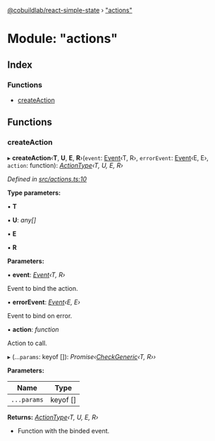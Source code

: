 [@cobuildlab/react-simple-state](../README.md) › ["actions"](_actions_.md)

# Module: "actions"

## Index

### Functions

* [createAction](_actions_.md#createaction)

## Functions

###  createAction

▸ **createAction**‹**T**, **U**, **E**, **R**›(`event`: [Event](../classes/_event_.event.md)‹T, R›, `errorEvent`: [Event](../classes/_event_.event.md)‹E, E›, `action`: function): *[ActionType](../interfaces/_types_.actiontype.md)‹T, U, E, R›*

*Defined in [src/actions.ts:10](https://github.com/cobuildlab/react-simple-state/blob/7265dd9/src/actions.ts#L10)*

**Type parameters:**

▪ **T**

▪ **U**: *any[]*

▪ **E**

▪ **R**

**Parameters:**

▪ **event**: *[Event](../classes/_event_.event.md)‹T, R›*

Event to bind the action.

▪ **errorEvent**: *[Event](../classes/_event_.event.md)‹E, E›*

Event to bind on error.

▪ **action**: *function*

Action to call.

▸ (...`params`: keyof []): *Promise‹[CheckGeneric](_types_.md#checkgeneric)‹T, R››*

**Parameters:**

Name | Type |
------ | ------ |
`...params` | keyof [] |

**Returns:** *[ActionType](../interfaces/_types_.actiontype.md)‹T, U, E, R›*

-  Function with the binded event.
